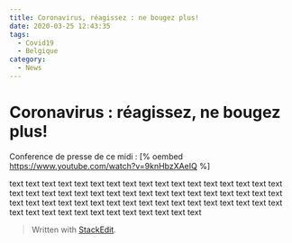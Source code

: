 ```yaml
---
title: Coronavirus, réagissez : ne bougez plus!
date: 2020-03-25 12:43:35
tags:
  - Covid19
  - Belgique
category:
  - News
---
```


# Coronavirus : réagissez, ne bougez plus! 

Conference de presse de ce midi : 
[% oembed https://www.youtube.com/watch?v=9knHbzXAeIQ %]


<!-- more -->

text text text text text text text text text text text text text text text text text text text text text text text text text text text text text text text text text text text text text text text text text text text text text text text text text text text text text text text text text text text text text text text 


> Written with [StackEdit](https://stackedit.io/).
<!--stackedit_data:
eyJoaXN0b3J5IjpbLTE2NTEyNzcxNTEsNTY5MjE3MDMwXX0=
-->